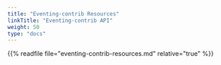 ```yaml
---
title: "Eventing-contrib Resources"
linkTitle: "Eventing-contrib API"
weight: 50
type: "docs"
---
```


{{% readfile file="eventing-contrib-resources.md" relative="true" %}}